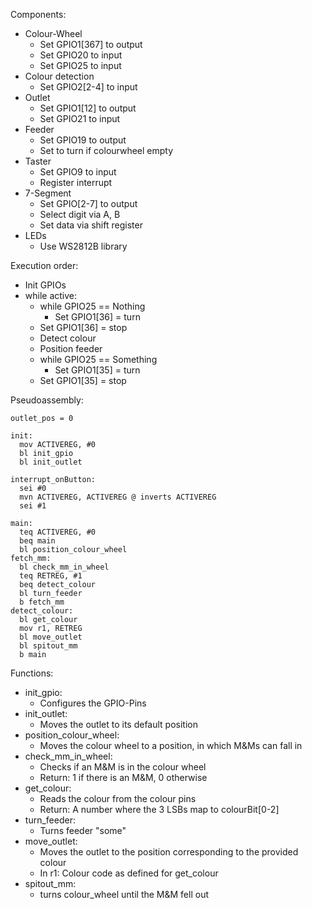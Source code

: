 Components:
- Colour-Wheel
  - Set GPIO1[367] to output
  - Set GPIO20 to input
  - Set GPIO25  to input
- Colour detection
  - Set GPIO2[2-4] to input
- Outlet
  - Set GPIO1[12] to output
  - Set GPIO21 to input
- Feeder
  - Set GPIO19 to output
  - Set to turn if colourwheel empty
- Taster
  - Set GPIO9 to input
  - Register interrupt
- 7-Segment
  - Set GPIO[2-7] to output
  - Select digit via A, B
  - Set data via shift register
- LEDs
  - Use WS2812B library

Execution order:
- Init GPIOs
- while active:
  - while GPIO25 == Nothing
    - Set GPIO1[36] = turn
  - Set GPIO1[36] = stop
  - Detect colour
  - Position feeder
  - while GPIO25 == Something
    - Set GPIO1[35] = turn
  - Set GPIO1[35] = stop

Pseudoassembly:

```arm
outlet_pos = 0

init:
  mov ACTIVEREG, #0
  bl init_gpio
  bl init_outlet

interrupt_onButton:
  sei #0
  mvn ACTIVEREG, ACTIVEREG @ inverts ACTIVEREG
  sei #1

main:
  teq ACTIVEREG, #0 
  beq main
  bl position_colour_wheel
fetch_mm:
  bl check_mm_in_wheel
  teq RETREG, #1
  beq detect_colour
  bl turn_feeder
  b fetch_mm
detect_colour:
  bl get_colour
  mov r1, RETREG
  bl move_outlet
  bl spitout_mm
  b main

```    

Functions:
  - init\_gpio:
    - Configures the GPIO-Pins
  - init\_outlet:
    - Moves the outlet to its default position
  - position\_colour\_wheel:
    - Moves the colour wheel to a position, in which M&Ms can fall in
  - check\_mm\_in\_wheel:
    - Checks if an M&M is in the colour wheel
    - Return: 1 if there is an M&M, 0 otherwise
  - get\_colour:
    - Reads the colour from the colour pins
    - Return: A number where the 3 LSBs map to colourBit[0-2]
  - turn\_feeder:
    - Turns feeder "some"
  - move\_outlet:
    - Moves the outlet to the position corresponding to the provided colour
    - In r1: Colour code as defined for get\_colour
  - spitout\_mm:
    - turns colour\_wheel until the M&M fell out

